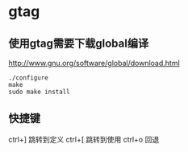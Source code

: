 # gtag
## 使用gtag需要下载global编译
http://www.gnu.org/software/global/download.html
```
./configure
make
sudo make install
```
## 快捷键
ctrl+] 跳转到定义
ctrl+[ 跳转到使用
ctrl+o 回退
